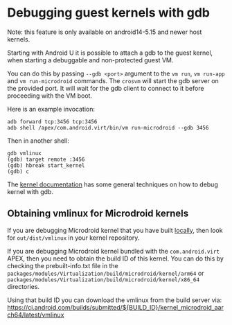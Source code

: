 # Debugging guest kernels with gdb

Note: this feature is only available on android14-5.15 and newer host kernels.

Starting with Android U it is possible to attach a gdb to the guest kernel, when
starting a debuggable and non-protected guest VM.

You can do this by passing `--gdb <port>` argument to the `vm run`, `vm run-app`
and `vm run-microdroid` commands. The `crosvm` will start the gdb server on the
provided port. It will wait for the gdb client to connect to it before
proceeding with the VM boot.

Here is an example invocation:

```shell
adb forward tcp:3456 tcp:3456
adb shell /apex/com.android.virt/bin/vm run-microdroid --gdb 3456
```

Then in another shell:

```shell
gdb vmlinux
(gdb) target remote :3456
(gdb) hbreak start_kernel
(gdb) c
```

The [kernel documentation](
https://www.kernel.org/doc/html/latest/dev-tools/gdb-kernel-debugging.html) has
some general techniques on how to debug kernel with gdb.

## Obtaining vmlinux for Microdroid kernels

If you are debugging Microdroid kernel that you have built [locally](
../../build/microdroid/kernel/README.md), then look for `out/dist/vmlinux` in your
kernel repository.

If you are debugging Microdroid kernel bundled with the `com.android.virt` APEX,
then you need to obtain the build ID of this kernel. You can do this by
checking the prebuilt-info.txt file in the
`packages/modules/Virtualization/build/microdroid/kernel/arm64` or
`packages/modules/Virtualization/build/microdroid/kernel/x86_64` directories.

Using that build ID you can download the vmlinux from the build server via:
https://ci.android.com/builds/submitted/${BUILD_ID}/kernel_microdroid_aarch64/latest/vmlinux
